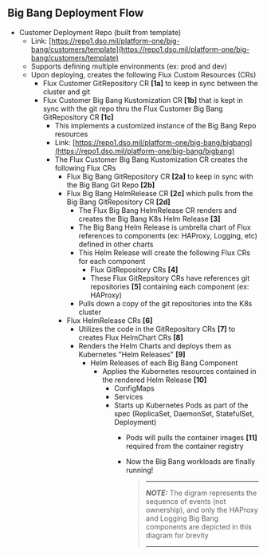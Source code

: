 ## Big Bang Deployment Flow
* Customer Deployment Repo  (built from template)
  - Link: [https://repo1.dso.mil/platform-one/big-bang/customers/template](https://repo1.dso.mil/platform-one/big-bang/customers/template)
  - Supports defining multiple environments (ex: prod and dev)
  - Upon deploying, creates the following Flux Custom Resources (CRs)
    * Flux Customer GitRepository CR **[1a]** to keep in sync between the cluster and git
    * Flux Customer Big Bang Kustomization CR **[1b]** that is kept in sync with the git repo thru the Flux Customer Big Bang GitRepository CR **[1c]**
      - This implements a customized instance of the Big Bang Repo resources
      - Link: [https://repo1.dso.mil/platform-one/big-bang/bigbang](https://repo1.dso.mil/platform-one/big-bang/bigbang)
      - The Flux Customer Big Bang Kustomization CR creates the following Flux CRs
        * Flux Big Bang GitRepository CR **[2a]** to keep in sync with the Big Bang Git Repo **[2b]**
        * Flux Big Bang HelmRelease CR **[2c]** which pulls from the Big Bang GitRepository CR **[2d]**
          - The Flux Big Bang HelmRelease CR renders and creates the Big Bang K8s Helm Release **[3]**
          - The Big Bang Helm Release is umbrella chart of Flux references to components (ex: HAProxy, Logging, etc) defined in other charts
          - This Helm Release will create the following Flux CRs for each component
            * Flux GitRepository CRs **[4]**
            * These Flux GitRepsitory CRs have references git repositories **[5]** containing each component (ex: HAProxy)
          - Pulls down a copy of the git repositories into the K8s cluster
        * Flux HelmRelease CRs **[6]**
          - Utilizes the code in the GitRepository CRs **[7]** to creates Flux HelmChart CRs **[8]**
          - Renders the Helm Charts and deploys them as Kubernetes "Helm Releases" **[9]**
            * Helm Releases of each Big Bang Component
              - Applies the Kubernetes resources contained in the rendered Helm Release **[10]**
                * ConfigMaps
                * Services
                * Starts up Kubernetes Pods as part of the spec (ReplicaSet, DaemonSet, StatefulSet, Deployment)
                  - Pods will pulls the container images **[11]** required from the container registry
                  - Now the Big Bang workloads are finally running!

                    >  ********
                    >
                    > **_NOTE:_** The digram represents the sequence of events (not ownership), and only the HAProxy and Logging Big Bang components are depicted in this diagram for brevity
                    > 
                    >  ********